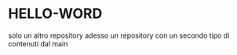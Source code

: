 # HELLO-WORD
solo un altro repository
adesso un repository con un secondo tipo di contenuti dal main

